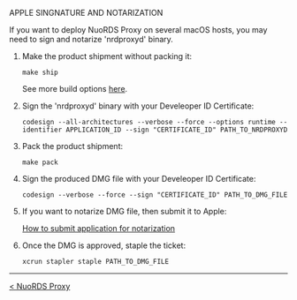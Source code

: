 APPLE SINGNATURE AND NOTARIZATION  

If you want to deploy NuoRDS Proxy on several macOS hosts, you may need to sign and notarize 'nrdproxyd' binary.  

1. Make the product shipment without packing it: 
  
   ```  
   make ship  
   ```  
  
   See more build options [here](BUILD.md).  
  
2. Sign the 'nrdproxyd' binary with your Develeoper ID Certificate:  
  
   ```  
   codesign --all-architectures --verbose --force --options runtime --identifier APPLICATION_ID --sign "CERTIFICATE_ID" PATH_TO_NRDPROXYD  
   ```  
  
3. Pack the product shipment:
  
   ```  
   make pack  
   ```  
  
4. Sign the produced DMG file with your Develeoper ID Certificate:  
  
   ```  
   codesign --verbose --force --sign "CERTIFICATE_ID" PATH_TO_DMG_FILE  
   ``` 
    
5. If you want to notarize DMG file, then submit it to Apple:  
  
   [How to submit application for notarization](https://developer.apple.com/documentation/xcode/notarizing_macos_software_before_distribution)  
  
6. Once the DMG is approved, staple the ticket:
     
   ```  
   xcrun stapler staple PATH_TO_DMG_FILE  
   ```  
  
------------------------------  
[< NuoRDS Proxy](README.md) 